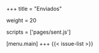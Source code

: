 +++
title = "Enviados"

weight = 20

scripts = ['pages/sent.js']

[menu.main]
+++
{{< issue-list >}}
